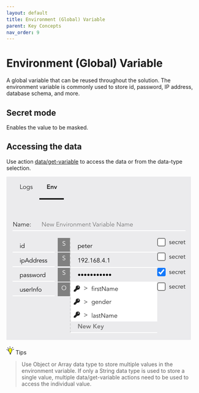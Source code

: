 ```yaml
---
layout: default
title: Environment (Global) Variable
parent: Key Concepts
nav_order: 9
---
```

# Environment (Global) Variable
A global variable that can be reused throughout the solution.  The environment variable is commonly used to store id, password, IP address, database schema, and more.

## Secret mode
Enables the value to be masked.

## Accessing the data
Use action [data/get-variable](https://docs.apiautoflow.com/docs/actions/data/get-variable/) to access the data or from the data-type selection.

![API AutoFlow Environment Variable](/assets/images/env-variable.png)


<img src="/assets/images/tip-icon.png" alt="!" width="20"/>  Tips
> Use Object or Array data type to store multiple values in the environment variable. If only a String data type is used to store a single value, multiple data/get-variable actions need to be used to access the individual value.
